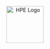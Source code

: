 <div align=center>
<img src="https://github.com/dw-flyingw/HPE_PUZZLE_MONKEYS/blob/main/puzzle_monkey.png" alt="HPE Logo" height="100"/>
</div>
